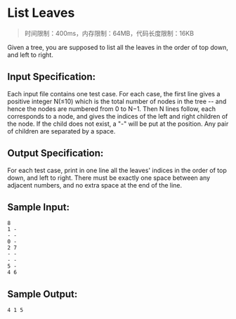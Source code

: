 # List Leaves

> 时间限制：400ms，内存限制：64MB，代码长度限制：16KB

Given a tree, you are supposed to list all the leaves in the order of top down, and left to right.

## Input Specification:

Each input file contains one test case. For each case, the first line gives a positive integer N(≤10) which is the total number of nodes in the tree -- and hence the nodes are numbered from 0 to N−1. Then N lines follow, each corresponds to a node, and gives the indices of the left and right children of the node. If the child does not exist, a "-" will be put at the position. Any pair of children are separated by a space.

## Output Specification:

For each test case, print in one line all the leaves' indices in the order of top down, and left to right. There must be exactly one space between any adjacent numbers, and no extra space at the end of the line.

## Sample Input:

```
8
1 -
- -
0 -
2 7
- -
- -
5 -
4 6
```

## Sample Output:

```
4 1 5
```

